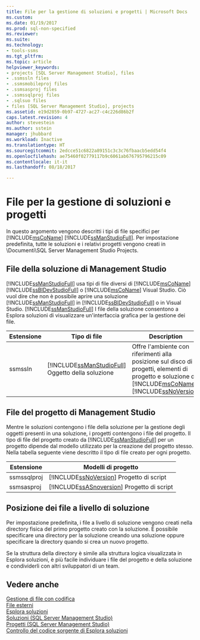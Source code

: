 ```yaml
---
title: File per la gestione di soluzioni e progetti | Microsoft Docs
ms.custom: 
ms.date: 01/19/2017
ms.prod: sql-non-specified
ms.reviewer: 
ms.suite: 
ms.technology:
- tools-ssms
ms.tgt_pltfrm: 
ms.topic: article
helpviewer_keywords:
- projects [SQL Server Management Studio], files
- .ssmssln files
- .ssmsmobileproj files
- .ssmsasproj files
- .ssmssqlproj files
- .sqlsuo files
- files [SQL Server Management Studio], projects
ms.assetid: e19d2859-0b97-4727-ac27-c4c226d86b2f
caps.latest.revision: 4
author: stevestein
ms.author: sstein
manager: jhubbard
ms.workload: Inactive
ms.translationtype: HT
ms.sourcegitcommit: 2edcce51c6822a89151c3c3c76fbaacb5edd54f4
ms.openlocfilehash: ae75460f02779117b9c6061ab676795796215c09
ms.contentlocale: it-it
ms.lasthandoff: 08/18/2017

---
```

# <a name="files-that-manage-solutions-and-projects"></a>File per la gestione di soluzioni e progetti
 In questo argomento vengono descritti i tipi di file specifici per [!INCLUDE[msCoName](../../includes/msconame_md.md)] [!INCLUDE[ssManStudioFull](../../includes/ssmanstudiofull_md.md)]. Per impostazione predefinita, tutte le soluzioni e i relativi progetti vengono creati in \Documenti\SQL Server Management Studio Projects.  


## <a name="management-studio-solution-files"></a>File della soluzione di Management Studio  
[!INCLUDE[ssManStudioFull](../../includes/ssmanstudiofull_md.md)] usa tipi di file diversi di [!INCLUDE[msCoName](../../includes/msconame_md.md)] [!INCLUDE[ssBIDevStudioFull](../../includes/ssbidevstudiofull_md.md)] o [!INCLUDE[msCoName](../../includes/msconame_md.md)] Visual Studio. Ciò vuol dire che non è possibile aprire una soluzione [!INCLUDE[ssManStudioFull](../../includes/ssmanstudiofull_md.md)] in [!INCLUDE[ssBIDevStudioFull](../../includes/ssbidevstudiofull_md.md)] o in Visual Studio. [!INCLUDE[ssManStudioFull](../../includes/ssmanstudiofull_md.md)] I file della soluzione consentono a Esplora soluzioni di visualizzare un'interfaccia grafica per la gestione dei file.  
   
|Estensione|Tipo di file|Description|Creato da|  
|-------------|-------------|---------------|--------------|  
|ssmssln|[!INCLUDE[ssManStudioFull](../../includes/ssmanstudiofull_md.md)] Oggetto della soluzione|Offre l'ambiente con riferimenti alla posizione sul disco di progetti, elementi di progetto e soluzione di [!INCLUDE[msCoName](../../includes/msconame_md.md)] [!INCLUDE[ssNoVersion](../../includes/ssnoversion_md.md)] |[!INCLUDE[ssManStudioFull](../../includes/ssmanstudiofull_md.md)]|  
  
## <a name="management-studio-project-files"></a>File del progetto di Management Studio  
Mentre le soluzioni contengono i file della soluzione per la gestione degli oggetti presenti in una soluzione, i progetti contengono i file del progetto. Il tipo di file del progetto creato da [!INCLUDE[ssManStudioFull](../../includes/ssmanstudiofull_md.md)] per un progetto dipende dal modello utilizzato per la creazione del progetto stesso. Nella tabella seguente viene descritto il tipo di file creato per ogni progetto.  
   
|Estensione|Modelli di progetto|  
|-------------|--------------------|  
|ssmssqlproj|[!INCLUDE[ssNoVersion](../../includes/ssnoversion_md.md)] Progetto di script|  
|ssmsasproj|[!INCLUDE[ssASnoversion](../../includes/ssasnoversion_md.md)] Progetto di script|  
   
## <a name="location-of-solution-level-files"></a>Posizione dei file a livello di soluzione  
Per impostazione predefinita, i file a livello di soluzione vengono creati nella directory fisica del primo progetto creato con la soluzione. È possibile specificare una directory per la soluzione creando una soluzione oppure specificare la directory quando si crea un nuovo progetto.  
 
Se la struttura della directory è simile alla struttura logica visualizzata in Esplora soluzioni, è più facile individuare i file del progetto e della soluzione e condividerli con altri sviluppatori di un team.  
   
## <a name="see-also"></a>Vedere anche  
[Gestione di file con codifica](../../ssms/solution/manage-files-with-encoding.md)  
[File esterni](../../ssms/solution/miscellaneous-files.md)  
[Esplora soluzioni](../../ssms/solution/solution-explorer.md)  
[Soluzioni &#40;SQL Server Management Studio&#41;](../../ssms/solution/solutions-sql-server-management-studio.md)  
[Progetti &#40;SQL Server Management Studio&#41;](../../ssms/solution/projects-sql-server-management-studio.md)  
[Controllo del codice sorgente di Esplora soluzioni](https://msdn.microsoft.com/en-us/library/ms173879.aspx)  
  

